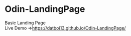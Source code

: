 # Odin-LandingPage
Basic Landing Page </br>
Live Demo =>https://datboi13.github.io/Odin-LandingPage/

